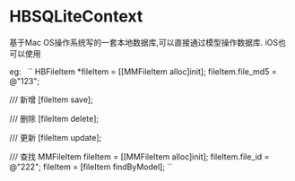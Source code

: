 # HBSQLiteContext 
基于Mac OS操作系统写的一套本地数据库,可以直接通过模型操作数据库. iOS也可以使用

eg:  
``
HBFileItem *fileItem = [[MMFileItem alloc]init];
fileItem.file_md5 = @"123";

/// 新增
[fileItem save];

/// 删除
[fileItem delete];

/// 更新
[fileItem update];

/// 查找
MMFileItem fileItem = [[MMFileItem alloc]init];
fileItem.file_id = @"222";
fileItem = [fileItem findByModel];
``

